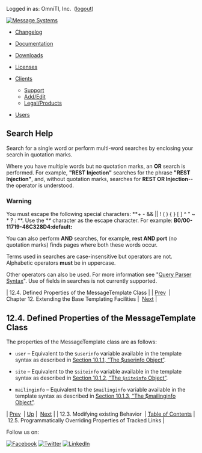 Logged in as: OmniTI, Inc.  ([logout](https://support.messagesystems.com/logout.php))

[![Message Systems](https://support.messagesystems.com/images/ms-white205.png)](https://support.messagesystems.com/start.php) 

*   [Changelog](https://support.messagesystems.com/start.php?show=changelog)
*   [Documentation](https://support.messagesystems.com/docs/)
*   [Downloads](https://support.messagesystems.com/start.php)

*   [Licenses](https://support.messagesystems.com/license_summary.php)
*   <a href="">Clients</a>
    *   [Support](https://support.messagesystems.com/cs.php)
    *   [Add/Edit](https://support.messagesystems.com/edit_client.php)
    *   [Legal/Products](https://support.messagesystems.com/edit_products.php)
*   [Users](https://support.messagesystems.com/edit_customer.php)

## Search Help

Search for a single word or perform multi-word searches by enclosing your search in quotation marks.

Where you have multiple words but no quotation marks, an **OR** search is performed. For example, **"REST Injection"** searches for the phrase **"REST Injection"**, and, without quotation marks, searches for **REST OR Injection**--the operator is understood.

### Warning

You must escape the following special characters: **+ - && || ! ( ) { } [ ] ^ " ~ * ? : \**. Use the **\** character as the escape character. For example: **B0/00-11719-46C328D4\:default\:**

You can also perform **AND** searches, for example, **rest AND port** (no quotation marks) finds pages where both these words occur.

Terms used in searches are case-insensitive but operators are not. Alphabetic operators **must** be in uppercase.

Other operators can also be used. For more information see "[Query Parser Syntax](https://lucene.apache.org/core/old_versioned_docs/versions/3_0_0/queryparsersyntax.html)". Use of fields in searches is not currently supported.

| 12.4. Defined Properties of the MessageTemplate Class |
| [Prev](extending.message.template.modify.behavior.php)  | Chapter 12. Extending the Base Templating Facilities |  [Next](extending.message.template.tracked.links.php) |

## 12.4. Defined Properties of the MessageTemplate Class

The properties of the MessageTemplate class are as follows:

*   `user` – Equivalent to the `$userinfo` variable available in the template syntax as described in [Section 10.1.1, “The $userinfo Object”](mc-template-syntax.php#mc-template-syntax-userinfo "10.1.1. The $userinfo Object").

*   `site` – Equivalent to the `$siteinfo` variable available in the template syntax as described in [Section 10.1.2, “The `$siteinfo` Object”](mc-template-syntax.php#mc-template-syntax-siteinfo "10.1.2. The $siteinfo Object").

*   `mailinginfo` – Equivalent to the `$mailinginfo` variable available in the template syntax as described in [Section 10.1.3, “The $mailinginfo Object”](mc-template-syntax.php#mc-template-syntax-mailinginfo "10.1.3. The $mailinginfo Object").

| [Prev](extending.message.template.modify.behavior.php)  | [Up](extending.message.template.php) |  [Next](extending.message.template.tracked.links.php) |
| 12.3. Modifying existing Behavior  | [Table of Contents](index.php) |  12.5. Programmatically Overriding Properties of Tracked Links |

Follow us on:

[![Facebook](https://support.messagesystems.com/images/icon-facebook.png)](http://www.facebook.com/messagesystems) [![Twitter](https://support.messagesystems.com/images/icon-twitter.png)](http://twitter.com/#!/MessageSystems) [![LinkedIn](https://support.messagesystems.com/images/icon-linkedin.png)](http://www.linkedin.com/company/message-systems)